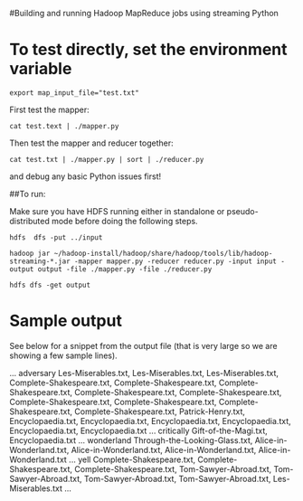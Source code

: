 
#Building and running Hadoop MapReduce jobs using streaming Python

# To test directly, set the environment variable

```
export map_input_file="test.txt"
```

First test the mapper:

```
cat test.text | ./mapper.py 
```
Then test the mapper and reducer together:

```
cat test.txt | ./mapper.py | sort | ./reducer.py
```

and debug any basic Python issues first!

##To run:

Make sure you have HDFS running either in standalone or pseudo-distributed mode before doing
the following steps. 

```
hdfs  dfs -put ../input
 
hadoop jar ~/hadoop-install/hadoop/share/hadoop/tools/lib/hadoop-streaming-*.jar -mapper mapper.py -reducer reducer.py -input input -output output -file ./mapper.py -file ./reducer.py

hdfs dfs -get output
```


Sample output
=============

See below for a snippet from the output file (that is very large so we are showing a few sample
lines).

...
adversary	Les-Miserables.txt, Les-Miserables.txt, Les-Miserables.txt, Complete-Shakespeare.txt, Complete-Shakespeare.txt, Complete-Shakespeare.txt, Complete-Shakespeare.txt, Complete-Shakespeare.txt, Complete-Shakespeare.txt, Complete-Shakespeare.txt, Complete-Shakespeare.txt, Complete-Shakespeare.txt, Patrick-Henry.txt, Encyclopaedia.txt, Encyclopaedia.txt, Encyclopaedia.txt, Encyclopaedia.txt, Encyclopaedia.txt, Encyclopaedia.txt
...
critically	Gift-of-the-Magi.txt, Encyclopaedia.txt
...
wonderland	Through-the-Looking-Glass.txt, Alice-in-Wonderland.txt, Alice-in-Wonderland.txt, Alice-in-Wonderland.txt, Alice-in-Wonderland.txt
...
yell	Complete-Shakespeare.txt, Complete-Shakespeare.txt, Complete-Shakespeare.txt, Tom-Sawyer-Abroad.txt, Tom-Sawyer-Abroad.txt, Tom-Sawyer-Abroad.txt, Tom-Sawyer-Abroad.txt, Les-Miserables.txt
...

